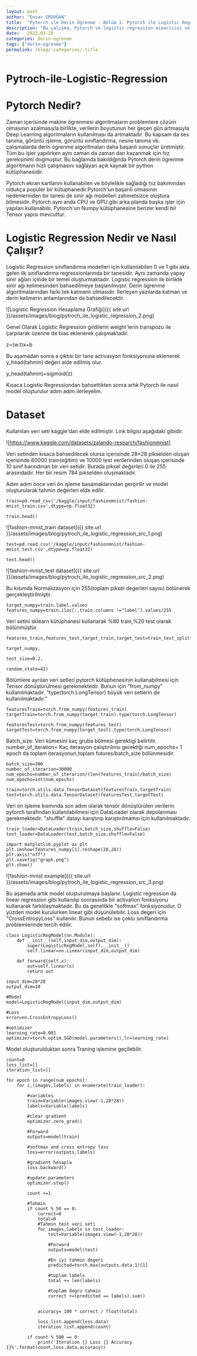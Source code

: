 ```yaml
---
layout: post
author: "Ensar ERDOĞAN"
title:  "Pytorch ile Derin Ögrenme - Bölüm 1: Pytorch ile Logistic Regression"
description: "Bu çalışma, Pytorch ve logistic regression mimarisini ve uygulamasını barındırmaktadır."
date:   2022-03-28
categories: derin-ogrenme
tags: ["derin-ogrenme"]
permalink: /blog/:categories/:title
---
```




# Pytroch-ile-Logistic-Regression

# Pytorch Nedir?

Zaman içerisinde makine ögrenmesi algoritmaların problemlere çözüm olmasının azalmasıyla birlikte, verilerin boyutunun her geçen gün artmasıyla 
Deep Learning algoritmaların kullanılması da artmaktadır. Bu kapsam da ses tanıma, görüntü işleme, görüntü sınıflandırma, nesne tanıma vb. çalışmalarda 
derin ögrenme algoritmaları daha başarılı sonuçlar üretmiştir. Tüm bu işler yapılırken aynı zaman da zaman dan kazanmak için hız gereksinimi dogmuştur.
Bu bağlamda bakıldığında Pytorch derin ögrenme algoritmarın hızlı çalışmasını sağlayan açık kaynak bir python kütüphanesidir.

Pytorch ekran kartlarını kullanabilen ve böylelikle sağladığı hız bakımından oldukça popüler bir kütüphanedir.Pytorch'un başarılı olmasının nedenlerinden
bir tanesi de sinir ağı modelleri zahmetsizce oluştura bilmesidir. Pytorch aynı anda CPU ve GPU gibi arka planda başka işler için yapıları kullanabilir.
Pytorch'un Numpy kütüphanesine benzer kendi bir Tensor yapısı mevcuttur.


# Logistic Regression Nedir ve Nasıl Çalışır?

Logistic Regression sınıflandırma modelleri için kullanılabilen 0 ve 1 gibi akla gelen ilk sınıflandırma regressionlarında bir tanesidir. Aynı zamanda
yapay sinir ağları içinde bir temel oluşturmaktadır. Logistic regression ile birlikte sinir ağı kelimesinden bahsedilmeye başlanılmıştır. Derin ögrenme 
algoritmalarından farkı tek katmanlı olmasıdır. İlerleyen yazılarda katman ve derin kelimerin anlamlarından da bahsedilecektir.

![Logistic Regression Hesaplama Grafiği]({{ site.url }}/assets/images/blog/pytroch_ile_logistic_regression_2.png) 

Genel Olarak Logistic Regression girdilerin weight'lerin transpozu ile çarpılarak üzerine de bias eklenerek çalışmaktadır. 

z=(w.t)x+b

Bu aşamadan sonra a çıktısı bir tane activasyon fonksiyonuna eklenerek y_head(tahmin) değeri alde edilmiş olur.

y_head(tahmin)=sigmoid(z)

Kısaca Logistic Regressiondan bahsettikten sonra artık Pytorch ile nasıl model oluşturulur adım adım ilerleyelim.

# Dataset

Kullanılan veri seti kaggle'dan elde edilmiştir. Link bilgisi aşağıdaki gibidir.

![https://www.kaggle.com/datasets/zalando-research/fashionmnist]

Veri setinden kısaca bahsedilecek olursa içerisinde 28*28 pikselden oluşan içerisinde 60000 train(eğitim) ve 10000 test verilerinden oluşan
içerisinde 10 sınıf barındırıan bir veri setidir. Burada piksel değerleri 0 ile 255 arasındadır. Her bir resim 784 pikselden oluşmaktadır.

Adım adım önce veri ön işleme basamaklarından gerçirilir ve model oluşturularak tahmin değerleri elde edilir.

    train=pd.read_csv('/kaggle/input/fashionmnist/fashion-mnist_train.csv',dtype=np.float32) 
    
    train.head()
    

![fashion-mnist_train dataset]({{ site.url }}/assets/images/blog/pytroch_ile_logistic_regression_src_1.png) 
 
    test=pd.read_csv('/kaggle/input/fashionmnist/fashion-mnist_test.csv',dtype=np.float32)
    
    test.head()
    
![fashion-mnist_test dataset]({{ site.url }}/assets/images/blog/pytroch_ile_logistic_regression_src_2.png)   
 
Bu kısımda Normalizasyon için 255(toplam piksel degerleri sayısı) bölünerek gerçekleştirilmiştir.
 
    target_numpy=train.label.values
    features_numpy=train.iloc[:,train.columns !="label"].values/255
    
Veri setini sklearn kütüphanesi kullanarak %80 train,%20 test olarak bölünmüştür.
    
    features_train,features_test,target_train,target_test=train_test_split(features_numpy,
                                                                      target_numpy,
                                                                      test_size=0.2,
                                                                      random_state=42)
Bölümlere ayrılan veri setleri pytorch kütüphenesinin kullanabilmesi için Tensor dönüştürülmesi gerekmektedir. Bunun için "from_numpy" kullanılmaktadır. "type(torch.LongTensor) büyük veri setlerin de kullanılmaktadır."                                                   
                                                   
                                                                      
    featuresTrain=torch.from_numpy(features_train)
    targetTrain=torch.from_numpy(target_train).type(torch.LongTensor)

    featuresTest=torch.from_numpy(features_test)
    targetTest=torch.from_numpy(target_test).type(torch.LongTensor)
    
Batch_size: Veri kümesini kaç gruba bölmesi gerektigi belirtilir. number_of_iteration= Kaç iterasyon çalıştırılmsı gerektiği num_epochs= 1 epoch da toplam iterasyonun,toplam futures/batch_size bölünmesidir.    

    batch_size=300
    number_of_iterarion=30000
    num_epochs=number_of_iterarion/(len(features_train)/batch_size)
    num_epochs=int(num_epochs)
    
    train=torch.utils.data.TensorDataset(featuresTrain,targetTrain)
    test=torch.utils.data.TensorDataset(featuresTest,targetTest)
                                                                      
Veri ön işleme kısmında son adım olarak tensor dönüştürülen verilerin pytorch tarafından kullanılabilmesi için DataLoader olarak depolanması gerekmektedir. "shuffle" datayı karıştırıp karıştırılmamsı için kullanılmaktadır.

    train_loader=DataLoader(train,batch_size,shuffle=False)
    test_loader=DataLoader(test,batch_size,shuffle=False)
    
    import matplotlib.pyplot as plt
    plt.imshow(features_numpy[1].reshape(28,28))
    plt.axis("off")
    plt.savefig("graph.png")
    plt.show()
    
![fashion-mnist example]({{ site.url }}/assets/images/blog/pytroch_ile_logistic_regression_src_3.png)     
 
Bu aşamada artık model oluşturulmaya başlanır. Logistic regression da linear regression gibi kullanılıp sonrasında bir activation fonksiyonu kullanarak farklılaşmaktadır. Bu da genellikle "softmax" fonksiyonudur. O yüzden model kurulurken linear gibi düşünülebilir. Loss degeri için "CrossEntropyLoss" kullanılır. Bunun sebebi ise çoklu sınıflandırma problemlerinde tercih edilir.

    class LogisticRegModel(nn.Module):
        def __init__(self,input_dim,output_dim):
            super(LogisticRegModel,self).__init__()
            self.linear=nn.Linear(input_dim,output_dim)
        
        def forward(self,x):
            out=self.linear(x)
            return out
    
    input_dim=28*28
    output_dim=10

    #Model
    model=LogisticRegModel(input_dim,output_dim)

    #Loss
    error=nn.CrossEntropyLoss()

    #optimizer
    learning_rate=0.001
    optimizer=torch.optim.SGD(model.parameters(),lr=learning_rate)    
    
 Model oluşturulduktan sonra Traning işlemine geçilebilir.
 
    count=0
    loss_list=[]
    iteration_list=[]

    for epoch in range(num_epochs):
        for i,(images,labels) in enumerate(train_loader):
        
            #variables
            train=Variable(images.view(-1,28*28))
            labels=Variable(labels)
        
            #clear gradient
            optimizer.zero_grad()
        
            #Forward
            outputs=model(train)
        
            #softmax and cross entropy loss
            loss=error(outputs,labels)
        
            #gradient hesapla
            loss.backward()
        
            #update parameters
            optimizer.step()
        
            count +=1
        
            #Tahmin
            if count % 50 == 0:
                correct=0
                total=0
                #Tahmin test veri seti
                for images,labels in test_loader:
                    test=Variable(images.view(-1,28*28))
                
                    #Forward
                    outputs=model(test)
                
                    #En iyi tahmin degeri
                    predicted=torch.max(outputs.data,1)[1]
                
                    #toplam labels
                    total += len(labels)
                
                    #toplam dogru tahmin
                    correct +=(predicted == labels).sum()
            
            
                accuracy= 100 * correct / float(total)
            
                loss_list.append(loss.data)
                iteration_list.append(count)
            
            if count % 500 == 0:
                print('Iteration {} Loss {} Accuracy {}%'.format(count,loss.data,accuracy))
                
                
